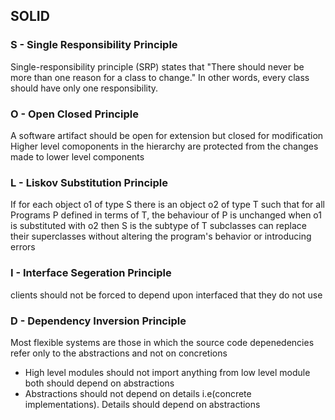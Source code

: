 ## SOLID

### S - Single Responsibility Principle
Single-responsibility principle (SRP) states that "There should never be more than one reason for a class to change." In other words, every class should have only one responsibility.  

### O - Open Closed Principle
A software artifact should be open for extension but closed for modification
Higher level comoponents in the hierarchy are protected from the changes made to lower level components

### L - Liskov Substitution Principle
If for each object o1 of type S there is an object o2 of type T such that for all Programs P defined in terms of T, the behaviour of P is unchanged when o1 is substituted with o2 then S is the subtype of T
subclasses can replace their superclasses without altering the program's behavior or introducing errors

### I - Interface Segeration Principle
clients should not be forced to depend upon interfaced that they do not use

### D - Dependency Inversion Principle
Most flexible systems are those in which the source code depenedencies refer only to the abstractions and not on concretions
- High level modules should not import anything from low level module both should depend on abstractions
- Abstractions should not depend on details i.e(concrete implementations). Details should depend on abstractions